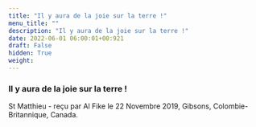 ```yaml
---
title: "Il y aura de la joie sur la terre !"
menu_title: ""
description: "Il y aura de la joie sur la terre !"
date: 2022-06-01 06:00:01+00:921
draft: False
hidden: True
weight:
---
```

### Il y aura de la joie sur la terre !

St Matthieu - reçu par Al Fike le 22 Novembre 2019, Gibsons, Colombie-Britannique, Canada.



